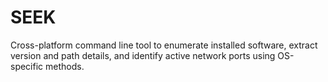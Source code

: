# SEEK
Cross-platform command line tool to enumerate installed software, extract version and path details, and identify active network ports using OS-specific methods.

